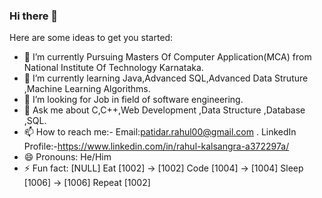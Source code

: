 ### Hi there 👋


Here are some ideas to get you started:

- 🔭 I’m currently Pursuing Masters Of Computer Application(MCA) from National Institute Of Technology Karnataka. 
- 🌱 I’m currently learning Java,Advanced SQL,Advanced Data Struture ,Machine Learning Algorithms. 
- 🤔 I’m looking for Job in field of software engineering. 
- 💬 Ask me about C,C++,Web Development ,Data Structure ,Database ,SQL.
- 📫 How to reach me:- Email:patidar.rahul00@gmail.com .  LinkedIn Profile:-https://www.linkedin.com/in/rahul-kalsangra-a372297a/ 
- 😄 Pronouns: He/Him
- ⚡ Fun fact: [NULL] Eat [1002] -> [1002] Code [1004] -> [1004] Sleep [1006] -> [1006] Repeat [1002]
